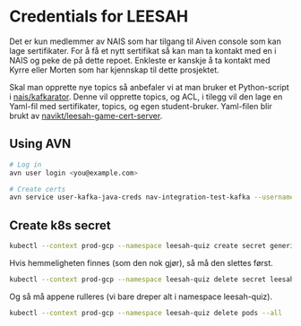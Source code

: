 # Credentials for LEESAH

Det er kun medlemmer av NAIS som har tilgang til Aiven console som kan lage sertifikater.
For å få et nytt sertifikat så kan man ta kontakt med en i NAIS og peke de på dette repoet.
Enkleste er kanskje å ta kontakt med Kyrre eller Morten som har kjennskap til dette prosjektet.

Skal man opprette nye topics så anbefaler vi at man bruker et Python-script i [nais/kafkarator](https://github.com/nais/kafkarator/blob/master/scripts/leesah_quiz_creds.py).
Denne vil opprette topics, og ACL, i tilegg vil den lage en Yaml-fil med sertifikater, topics, og egen student-bruker.
Yaml-filen blir brukt av [navikt/leesah-game-cert-server](https://github.com/navikt/leesah-game-cert-server).

## Using AVN

```bash
# Log in
avn user login <you@example.com>

# Create certs
avn service user-kafka-java-creds nav-integration-test-kafka --username leesah-quiz-master -d .
```

## Create k8s secret

```bash
kubectl --context prod-gcp --namespace leesah-quiz create secret generic leesah-certs --from-file=keystore.p12=client.keystore.p12 --from-file=truststore.jks=client.truststore.jks
```

Hvis hemmeligheten finnes (som den nok gjør), så må den slettes først.

```bash
kubectl --context prod-gcp --namespace leesah-quiz delete secret leesah-certs
```

Og så må appene rulleres (vi bare dreper alt i namespace leesah-quiz).

```bash
kubectl --context prod-gcp --namespace leesah-quiz delete pods --all
```
